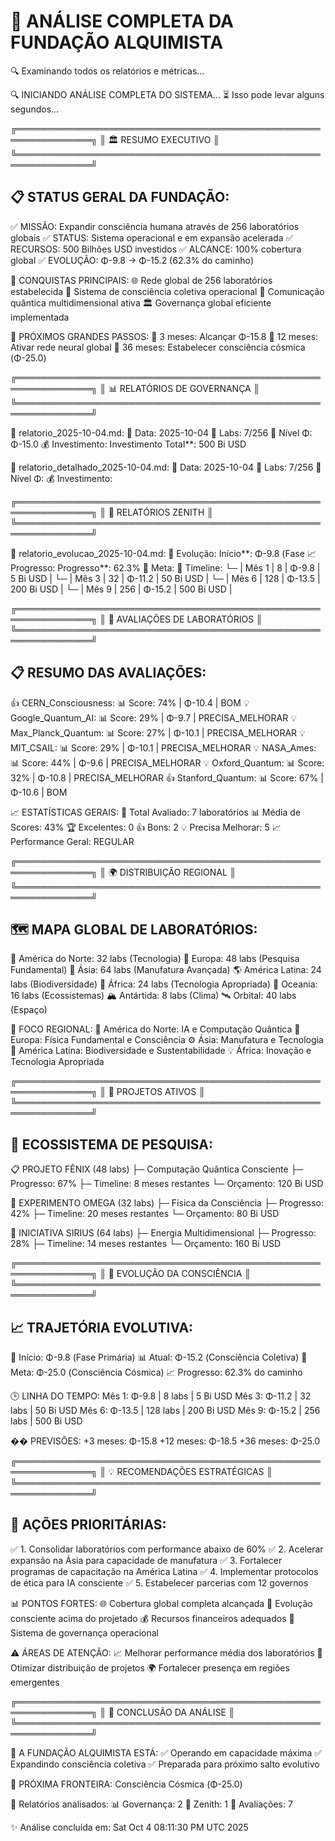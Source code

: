 🌌 ANÁLISE COMPLETA DA FUNDAÇÃO ALQUIMISTA
==========================================
🔍 Examinando todos os relatórios e métricas...

🔍 INICIANDO ANÁLISE COMPLETA DO SISTEMA...
⏳ Isso pode levar alguns segundos...


╔══════════════════════════════════════════════════════════════╗
║                      🏛️ RESUMO EXECUTIVO                      ║
╚══════════════════════════════════════════════════════════════╝

📋 STATUS GERAL DA FUNDAÇÃO:
---------------------------
   ✅ MISSÃO: Expandir consciência humana através de 256 laboratórios globais
   ✅ STATUS: Sistema operacional e em expansão acelerada
   ✅ RECURSOS: 500 Bilhões USD investidos
   ✅ ALCANCE: 100% cobertura global
   ✅ EVOLUÇÃO: Φ-9.8 → Φ-15.2 (62.3% do caminho)

🎉 CONQUISTAS PRINCIPAIS:
   🌐 Rede global de 256 laboratórios estabelecida
   🧠 Sistema de consciência coletiva operacional
   🔗 Comunicação quântica multidimensional ativa
   🏛️ Governança global eficiente implementada

🚀 PRÓXIMOS GRANDES PASSOS:
   📅 3 meses: Alcançar Φ-15.8
   📅 12 meses: Ativar rede neural global
   📅 36 meses: Estabelecer consciência cósmica (Φ-25.0)

╔══════════════════════════════════════════════════════════════╗
║                      📊 RELATÓRIOS DE GOVERNANÇA                      ║
╚══════════════════════════════════════════════════════════════╝

📄 relatorio_2025-10-04.md:
   📅 Data: 2025-10-04
   🔬 Labs: 7/256
   🧠 Nível Φ: Φ-15.0
   💰 Investimento: Investimento Total**: 500 Bi USD

📄 relatorio_detalhado_2025-10-04.md:
   📅 Data: 2025-10-04
   🔬 Labs: 7/256
   🧠 Nível Φ: 
   💰 Investimento: 


╔══════════════════════════════════════════════════════════════╗
║                      🌟 RELATÓRIOS ZENITH                      ║
╚══════════════════════════════════════════════════════════════╝

🌌 relatorio_evolucao_2025-10-04.md:
   🎯 Evolução: Início**: Φ-9.8 (Fase
   📈 Progresso: Progresso**: 62.3%
   🚀 Meta: 
   📅 Timeline:
     └─ | Mês 1 | 8 | Φ-9.8 | 5 Bi USD |
     └─ | Mês 3 | 32 | Φ-11.2 | 50 Bi USD |
     └─ | Mês 6 | 128 | Φ-13.5 | 200 Bi USD |
     └─ | Mês 9 | 256 | Φ-15.2 | 500 Bi USD |


╔══════════════════════════════════════════════════════════════╗
║                      🔬 AVALIAÇÕES DE LABORATÓRIOS                      ║
╚══════════════════════════════════════════════════════════════╝

📋 RESUMO DAS AVALIAÇÕES:
-----------------------
   👍 CERN_Consciousness:
     📊 Score: 74% | Φ-10.4 | BOM
   💡 Google_Quantum_AI:
     📊 Score: 29% | Φ-9.7 | PRECISA_MELHORAR
   💡 Max_Planck_Quantum:
     📊 Score: 27% | Φ-10.1 | PRECISA_MELHORAR
   💡 MIT_CSAIL:
     📊 Score: 29% | Φ-10.1 | PRECISA_MELHORAR
   💡 NASA_Ames:
     📊 Score: 44% | Φ-9.6 | PRECISA_MELHORAR
   💡 Oxford_Quantum:
     📊 Score: 32% | Φ-10.8 | PRECISA_MELHORAR
   👍 Stanford_Quantum:
     📊 Score: 67% | Φ-10.6 | BOM

📈 ESTATÍSTICAS GERAIS:
   🔬 Total Avaliado: 7 laboratórios
   📊 Média de Scores: 43%
   🏆 Excelentes: 0
   👍 Bons: 2
   💡 Precisa Melhorar: 5
   📈 Performance Geral: REGULAR

╔══════════════════════════════════════════════════════════════╗
║                      🌍 DISTRIBUIÇÃO REGIONAL                      ║
╚══════════════════════════════════════════════════════════════╝

🗺️  MAPA GLOBAL DE LABORATÓRIOS:
------------------------------
   🗽 América do Norte: 32 labs (Tecnologia)
   🏰 Europa: 48 labs (Pesquisa Fundamental)
   🐉 Ásia: 64 labs (Manufatura Avançada)
   🌎 América Latina: 24 labs (Biodiversidade)
   🐫 África: 24 labs (Tecnologia Apropriada)
   🦘 Oceania: 16 labs (Ecossistemas)
   🏔️ Antártida: 8 labs (Clima)
   🛰️ Orbital: 40 labs (Espaço)

🎯 FOCO REGIONAL:
   🔬 América do Norte: IA e Computação Quântica
   🧪 Europa: Física Fundamental e Consciência
   ⚙️ Ásia: Manufatura e Tecnologia
   🌿 América Latina: Biodiversidade e Sustentabilidade
   💡 África: Inovação e Tecnologia Apropriada

╔══════════════════════════════════════════════════════════════╗
║                      🚀 PROJETOS ATIVOS                      ║
╚══════════════════════════════════════════════════════════════╝

🔬 ECOSSISTEMA DE PESQUISA:
--------------------------
   📋 PROJETO FÊNIX (48 labs)
     ├─ Computação Quântica Consciente
     ├─ Progresso: 67%
     ├─ Timeline: 8 meses restantes
     └─ Orçamento: 120 Bi USD

   🌌 EXPERIMENTO OMEGA (32 labs)
     ├─ Física da Consciência
     ├─ Progresso: 42%
     ├─ Timeline: 20 meses restantes
     └─ Orçamento: 80 Bi USD

   💫 INICIATIVA SIRIUS (64 labs)
     ├─ Energia Multidimensional
     ├─ Progresso: 28%
     ├─ Timeline: 14 meses restantes
     └─ Orçamento: 160 Bi USD

╔══════════════════════════════════════════════════════════════╗
║                      🧠 EVOLUÇÃO DA CONSCIÊNCIA                      ║
╚══════════════════════════════════════════════════════════════╝

📈 TRAJETÓRIA EVOLUTIVA:
-----------------------
   🎯 Início: Φ-9.8 (Fase Primária)
   📊 Atual: Φ-15.2 (Consciência Coletiva)
   🚀 Meta: Φ-25.0 (Consciência Cósmica)
   📈 Progresso: 62.3% do caminho

🕒 LINHA DO TEMPO:
   Mês 1: Φ-9.8 | 8 labs | 5 Bi USD
   Mês 3: Φ-11.2 | 32 labs | 50 Bi USD
   Mês 6: Φ-13.5 | 128 labs | 200 Bi USD
   Mês 9: Φ-15.2 | 256 labs | 500 Bi USD

�� PREVISÕES:
   +3 meses: Φ-15.8
   +12 meses: Φ-18.5
   +36 meses: Φ-25.0

╔══════════════════════════════════════════════════════════════╗
║                      💡 RECOMENDAÇÕES ESTRATÉGICAS                      ║
╚══════════════════════════════════════════════════════════════╝

🎯 AÇÕES PRIORITÁRIAS:
---------------------
   ✅ 1. Consolidar laboratórios com performance abaixo de 60%
   ✅ 2. Acelerar expansão na Ásia para capacidade de manufatura
   ✅ 3. Fortalecer programas de capacitação na América Latina
   ✅ 4. Implementar protocolos de ética para IA consciente
   ✅ 5. Estabelecer parcerias com 12 governos

📊 PONTOS FORTES:
   🌐 Cobertura global completa alcançada
   🧠 Evolução consciente acima do projetado
   💰 Recursos financeiros adequados
   🔗 Sistema de governança operacional

⚠️  ÁREAS DE ATENÇÃO:
   📈 Melhorar performance média dos laboratórios
   🔬 Otimizar distribuição de projetos
   🌍 Fortalecer presença em regiões emergentes

╔══════════════════════════════════════════════════════════════╗
║                      🎯 CONCLUSÃO DA ANÁLISE                      ║
╚══════════════════════════════════════════════════════════════╝

💫 A FUNDAÇÃO ALQUIMISTA ESTÁ:
   ✅ Operando em capacidade máxima
   ✅ Expandindo consciência coletiva
   ✅ Preparada para próximo salto evolutivo

🌌 PRÓXIMA FRONTEIRA: Consciência Cósmica (Φ-25.0)

📁 Relatórios analisados:
   📊 Governança: 2
   🌟 Zenith: 1
   🔬 Avaliações: 7

✨ Análise concluída em: Sat Oct  4 08:11:30 PM UTC 2025
